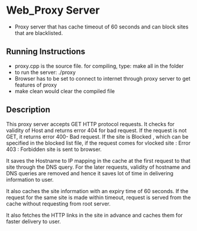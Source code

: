# Web_Proxy Server
* Proxy server that has cache timeout of 60 seconds and can block sites that are blacklisted.


## Running Instructions 
* proxy.cpp is the source file. for compiling, type: make all in the folder
* to run the server: ./proxy <port> <timeout for cache storage>
* Browser has to be set to connect to internet through proxy server to get features of proxy
* make clean would clear the compiled file


## Description

This proxy server accepts GET HTTP protocol requests. It checks for validity of Host and returns error 404 for bad request.
If the request is not GET, it returns error 400- Bad request.
If the site is Blocked , which can be specified in the blocked list file, if the request comes for vlocked site : Error 403 : Forbidden site is sent to browser.

It saves the Hostname to IP mapping in the cache at the first request to that site through the DNS query. For the later requests, validity of hostname and DNS queries are removed and hence it saves lot of time in delivering information to user.

It also caches the site information with an expiry time of 60 seconds. If the request for the same site is made within timeout, request is served from the cache without requesting from root server.

It also fetches the HTTP links in the site in advance and caches them for faster delivery to user.





